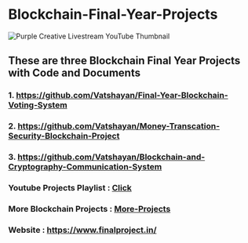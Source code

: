 # Blockchain-Final-Year-Projects

![Purple Creative Livestream YouTube Thumbnail](https://user-images.githubusercontent.com/81471840/211000770-fbc5725a-4399-4b96-b821-6bfc7fcf64cf.png)


## These are three Blockchain Final Year Projects with Code and Documents 


### 1. https://github.com/Vatshayan/Final-Year-Blockchain-Voting-System


### 2. https://github.com/Vatshayan/Money-Transcation-Security-Blockchain-Project


### 3. https://github.com/Vatshayan/Blockchain-and-Cryptography-Communication-System

### Youtube Projects Playlist : [Click](https://www.youtube.com/playlist?list=PL5g-9zkOohaHP72df1JO6Jqn1K5mM3rM9)

### More Blockchain Projects : [More-Projects](https://vatshayan.medium.com/top-10-final-year-blockchain-projects-d3a9753464e7)

### Website : https://www.finalproject.in/
